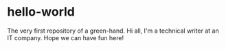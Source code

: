 # hello-world
The very first repository of a green-hand.
Hi all,
I'm a technical writer at an IT company. Hope we can have fun here! 

